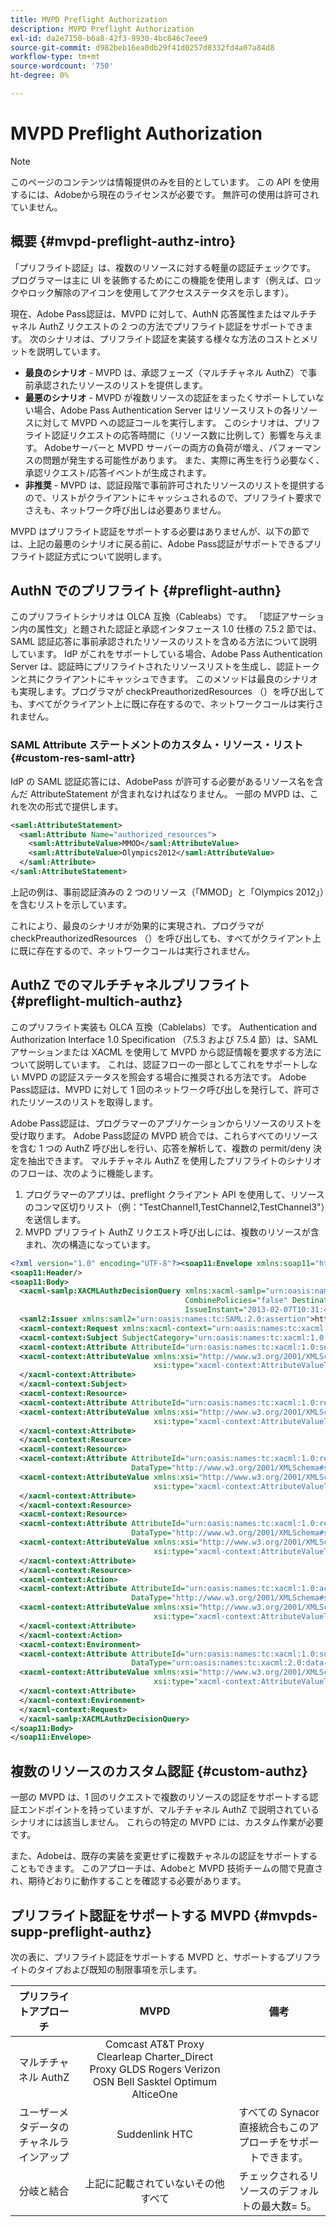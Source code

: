 ```yaml
---
title: MVPD Preflight Authorization
description: MVPD Preflight Authorization
exl-id: da2e7150-b6a8-42f3-9930-4bc846c7eee9
source-git-commit: d982beb16ea0db29f41d0257d8332fd4a07a84d8
workflow-type: tm+mt
source-wordcount: '750'
ht-degree: 0%

---
```


# MVPD Preflight Authorization

>[!NOTE]
>
>このページのコンテンツは情報提供のみを目的としています。 この API を使用するには、Adobeから現在のライセンスが必要です。 無許可の使用は許可されていません。

## 概要 {#mvpd-preflight-authz-intro}

「プリフライト認証」は、複数のリソースに対する軽量の認証チェックです。 プログラマーは主に UI を装飾するためにこの機能を使用します（例えば、ロックやロック解除のアイコンを使用してアクセスステータスを示します）。

現在、Adobe Pass認証は、MVPD に対して、AuthN 応答属性またはマルチチャネル AuthZ リクエストの 2 つの方法でプリフライト認証をサポートできます。  次のシナリオは、プリフライト認証を実装する様々な方法のコストとメリットを説明しています。

* **最良のシナリオ** - MVPD は、承認フェーズ（マルチチャネル AuthZ）で事前承認されたリソースのリストを提供します。
* **最悪のシナリオ** - MVPD が複数リソースの認証をまったくサポートしていない場合、Adobe Pass Authentication Server はリソースリストの各リソースに対して MVPD への認証コールを実行します。 このシナリオは、プリフライト認証リクエストの応答時間に（リソース数に比例して）影響を与えます。 Adobeサーバーと MVPD サーバーの両方の負荷が増え、パフォーマンスの問題が発生する可能性があります。 また、実際に再生を行う必要なく、承認リクエスト/応答イベントが生成されます。
* **非推奨** - MVPD は、認証段階で事前許可されたリソースのリストを提供するので、リストがクライアントにキャッシュされるので、プリフライト要求でさえも、ネットワーク呼び出しは必要ありません。

MVPD はプリフライト認証をサポートする必要はありませんが、以下の節では、上記の最悪のシナリオに戻る前に、Adobe Pass認証がサポートできるプリフライト認証方式について説明します。

## AuthN でのプリフライト {#preflight-authn}

このプリフライトシナリオは OLCA 互換（Cableabs）です。 「認証アサーション内の属性文」と題された認証と承認インタフェース 1.0 仕様の 7.5.2 節では、SAML 認証応答に事前承認されたリソースのリストを含める方法について説明しています。 IdP がこれをサポートしている場合、Adobe Pass Authentication Server は、認証時にプリフライトされたリソースリストを生成し、認証トークンと共にクライアントにキャッシュできます。 このメソッドは最良のシナリオも実現します。プログラマが checkPreauthorizedResources （）を呼び出しても、すべてがクライアント上に既に存在するので、ネットワークコールは実行されません。

### SAML Attribute ステートメントのカスタム・リソース・リスト {#custom-res-saml-attr}

IdP の SAML 認証応答には、AdobePass が許可する必要があるリソース名を含んだ AttributeStatement が含まれなければなりません。  一部の MVPD は、これを次の形式で提供します。

```XML
<saml:AttributeStatement>
  <saml:Attribute Name="authorized_resources">
    <saml:AttributeValue>MMOD</saml:AttributeValue>
    <saml:AttributeValue>Olympics2012</saml:AttributeValue>
  </saml:Attribute>
</saml:AttributeStatement>
```

上記の例は、事前認証済みの 2 つのリソース（「MMOD」と「Olympics 2012」）を含むリストを示しています。

これにより、最良のシナリオが効果的に実現され、プログラマが checkPreauthorizedResources （）を呼び出しても、すべてがクライアント上に既に存在するので、ネットワークコールは実行されません。

## AuthZ でのマルチチャネルプリフライト {#preflight-multich-authz}

このプリフライト実装も OLCA 互換（Cablelabs）です。  Authentication and Authorization Interface 1.0 Specification （7.5.3 および 7.5.4 節）は、SAML アサーションまたは XACML を使用して MVPD から認証情報を要求する方法について説明しています。 これは、認証フローの一部としてこれをサポートしない MVPD の認証ステータスを照会する場合に推奨される方法です。 Adobe Pass認証は、MVPD に対して 1 回のネットワーク呼び出しを発行して、許可されたリソースのリストを取得します。


Adobe Pass認証は、プログラマーのアプリケーションからリソースのリストを受け取ります。 Adobe Pass認証の MVPD 統合では、これらすべてのリソースを含む 1 つの AuthZ 呼び出しを行い、応答を解析して、複数の permit/deny 決定を抽出できます。  マルチチャネル AuthZ を使用したプリフライトのシナリオのフローは、次のように機能します。

1. プログラマーのアプリは、preflight クライアント API を使用して、リソースのコンマ区切りリスト（例：&quot;TestChannel1,TestChannel2,TestChannel3&quot;）を送信します。
1. MVPD プリフライト AuthZ リクエスト呼び出しには、複数のリソースが含まれ、次の構造になっています。

```XML
<?xml version="1.0" encoding="UTF-8"?><soap11:Envelope xmlns:soap11="http://schemas.xmlsoap.org/soap/envelope/"> 
<soap11:Header/> 
<soap11:Body> 
  <xacml-samlp:XACMLAuthzDecisionQuery xmlns:xacml-samlp="urn:oasis:names:tc:xacml:2.0:profile:saml2.0:v2:schema:protocol" 
                                       CombinePolicies="false" Destination="https://login.idpexmaple.net/" ID="_3576604f382455d6495f342d9e07b69c" 
                                       IssueInstant="2013-02-07T10:31:40.333Z" Version="2.0"> 
  <saml2:Issuer xmlns:saml2="urn:oasis:names:tc:SAML:2.0:assertion">https://saml.sp.auth-staging.adobe.com/on-behalf-of/TestDistributors</saml2:Issuer> 
  <xacml-context:Request xmlns:xacml-context="urn:oasis:names:tc:xacml:2.0:context:schema:os"> 
  <xacml-context:Subject SubjectCategory="urn:oasis:names:tc:xacml:1.0:subject-category:access-subject"> 
  <xacml-context:Attribute AttributeId="urn:oasis:names:tc:xacml:1.0:subject:subject-id" DataType="http://www.w3.org/2001/XMLSchema#string"> 
  <xacml-context:AttributeValue xmlns:xsi="http://www.w3.org/2001/XMLSchema-instance" 
                                xsi:type="xacml-context:AttributeValueType">VFZTAQEAABQCe[...]</xacml-context:AttributeValue> 
  </xacml-context:Attribute> 
  </xacml-context:Subject> 
  <xacml-context:Resource> 
  <xacml-context:Attribute AttributeId="urn:oasis:names:tc:xacml:1.0:resource:resource-id" DataType="http://www.w3.org/2001/XMLSchema#string"> 
  <xacml-context:AttributeValue xmlns:xsi="http://www.w3.org/2001/XMLSchema-instance" 
                                xsi:type="xacml-context:AttributeValueType">TestChannel1</xacml-context:AttributeValue> 
  </xacml-context:Attribute> 
  </xacml-context:Resource> 
  <xacml-context:Resource> 
  <xacml-context:Attribute AttributeId="urn:oasis:names:tc:xacml:1.0:resource:resource-id" 
                           DataType="http://www.w3.org/2001/XMLSchema#string"> 
  <xacml-context:AttributeValue xmlns:xsi="http://www.w3.org/2001/XMLSchema-instance" 
                                xsi:type="xacml-context:AttributeValueType">TestChannel2</xacml-context:AttributeValue> 
  </xacml-context:Attribute> 
  </xacml-context:Resource> 
  <xacml-context:Resource> 
  <xacml-context:Attribute AttributeId="urn:oasis:names:tc:xacml:1.0:resource:resource-id" 
                           DataType="http://www.w3.org/2001/XMLSchema#string"> 
  <xacml-context:AttributeValue xmlns:xsi="http://www.w3.org/2001/XMLSchema-instance"
                                xsi:type="xacml-context:AttributeValueType">TestChannel3</xacml-context:AttributeValue> 
  </xacml-context:Attribute> 
  </xacml-context:Resource> 
  <xacml-context:Action> 
  <xacml-context:Attribute AttributeId="urn:oasis:names:tc:xacml:1.0:action:action-id" 
                           DataType="http://www.w3.org/2001/XMLSchema#string"> 
  <xacml-context:AttributeValue xmlns:xsi="http://www.w3.org/2001/XMLSchema-instance" 
                                xsi:type="xacml-context:AttributeValueType">VIEW</xacml-context:AttributeValue> 
  </xacml-context:Attribute> 
  </xacml-context:Action> 
  <xacml-context:Environment> 
  <xacml-context:Attribute AttributeId="urn:oasis:names:tc:xacml:1.0:subject:authn-locality:ip-address" 
                           DataType="urn:oasis:names:tc:xacml:2.0:data-type:ipAddress"> 
  <xacml-context:AttributeValue xmlns:xsi="http://www.w3.org/2001/XMLSchema-instance" 
                                xsi:type="xacml-context:AttributeValueType">127.0.0.1</xacml-context:AttributeValue> 
  </xacml-context:Attribute> 
  </xacml-context:Environment> 
  </xacml-context:Request> 
  </xacml-samlp:XACMLAuthzDecisionQuery> 
</soap11:Body> 
</soap11:Envelope>
```

## 複数のリソースのカスタム認証 {#custom-authz}

一部の MVPD は、1 回のリクエストで複数のリソースの認証をサポートする認証エンドポイントを持っていますが、マルチチャネル AuthZ で説明されているシナリオには該当しません。 これらの特定の MVPD には、カスタム作業が必要です。

また、Adobeは、既存の実装を変更せずに複数チャネルの認証をサポートすることもできます。  このアプローチは、Adobeと MVPD 技術チームの間で見直され、期待どおりに動作することを確認する必要があります。

## プリフライト認証をサポートする MVPD {#mvpds-supp-preflight-authz}

次の表に、プリフライト認証をサポートする MVPD と、サポートするプリフライトのタイプおよび既知の制限事項を示します。

| プリフライトアプローチ | MVPD | 備考 |
|:-------------------------------:|:--------------------------------------------------------------------------------------------------------:|:------------------------------------------------------------------:|
| マルチチャネル AuthZ | Comcast AT&amp;T Proxy Clearleap Charter_Direct Proxy GLDS Rogers Verizon OSN Bell Sasktel Optimum AlticeOne |                                                                    |
| ユーザーメタデータのチャネルラインアップ | Suddenlink HTC | すべての Synacor 直接統合もこのアプローチをサポートできます。 |
| 分岐と結合 | 上記に記載されていないその他すべて | チェックされるリソースのデフォルトの最大数= 5。 |

<!--
![RelatedInformation]
>* [Logout](/help/authentication/usecase-mvpd-logout.md)
>* [Authorization](/help/authentication/authz-usecase.md)
>* [MVPD Integration Features](/help/authentication/mvpd-integr-features.md)
>* [MVPD User Metadata Exchange](/help/authentication/mvpd-user-metadata-exchng.md)
>* [Preflight Authorization - Programmer Integration Guide](/help/authentication/preflight-authz.md)
>* [AuthN and AuthZ Interface 1.0 Specification](https://www.cablelabs.com/specifications/CL-SP-AUTH1.0-I04-120621.pdf){target=_blank} 
-->
